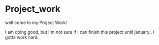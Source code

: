 # Project_work

well come to my Project Work! 

I am doing good, but I'm not sure if I can finish this project until january.. I gotta work hard..
